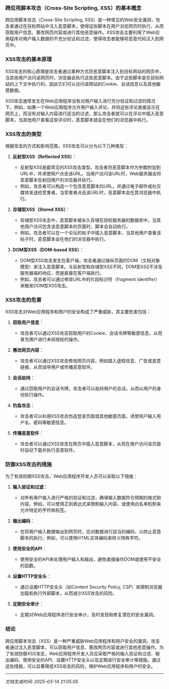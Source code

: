 ### 跨应用脚本攻击（Cross-Site Scripting, XSS）的基本概念

跨应用脚本攻击（Cross-Site Scripting, XSS）是一种常见的Web安全漏洞，攻击者通过在目标网站中注入恶意脚本，使得这些脚本在用户浏览网页时执行，从而窃取用户信息、篡改网页内容或进行其他恶意操作。XSS攻击主要利用了Web应用程序对用户输入数据的不充分验证和过滤，使得攻击者能够将恶意代码注入到网页中。

### XSS攻击的基本原理

XSS攻击的核心原理是攻击者通过某种方式将恶意脚本注入到目标网站的网页中，当其他用户访问该网页时，浏览器会执行这些恶意脚本。由于这些脚本是在目标网站的上下文中执行的，因此它们可以访问该网站的Cookie、会话信息以及其他敏感数据。

XSS攻击通常发生在Web应用程序没有对用户输入进行充分验证和过滤的情况下。例如，如果一个Web应用程序允许用户输入评论，并将这些评论直接显示在网页上，而没有对输入内容进行适当的过滤，那么攻击者就可以在评论中插入恶意脚本。当其他用户查看这些评论时，恶意脚本就会在他们的浏览器中执行。

### XSS攻击的类型

根据攻击的方式和影响范围，XSS攻击可以分为以下几种类型：

1. **反射型XSS（Reflected XSS）**：
   - 反射型XSS是最常见的XSS攻击类型。攻击者将恶意脚本作为参数附加到URL中，并诱使用户点击该URL。当用户访问该URL时，Web服务器会将恶意脚本反射回用户的浏览器并执行。
   - 例如，攻击者可以构造一个包含恶意脚本的URL，并通过电子邮件或社交媒体发送给受害者。当受害者点击该URL时，恶意脚本会在其浏览器中执行。

2. **存储型XSS（Stored XSS）**：
   - 存储型XSS攻击中，恶意脚本被永久存储在目标服务器的数据库中。当其他用户访问包含该恶意脚本的页面时，脚本会自动执行。
   - 例如，攻击者可以在一个论坛的帖子中插入恶意脚本，当其他用户查看该帖子时，恶意脚本会在他们的浏览器中执行。

3. **DOM型XSS（DOM-based XSS）**：
   - DOM型XSS攻击发生在客户端，攻击者通过操纵页面的DOM（文档对象模型）来注入恶意脚本。与反射型和存储型XSS不同，DOM型XSS不涉及服务器端的响应，而是直接在客户端执行。
   - 例如，攻击者可以通过修改URL中的片段标识符（fragment identifier）来触发DOM型XSS攻击。

### XSS攻击的危害

XSS攻击对Web应用程序和用户的安全构成了严重威胁，其主要危害包括：

1. **窃取用户信息**：
   - 攻击者可以通过XSS攻击窃取用户的Cookie、会话令牌等敏感信息，从而冒充用户进行未经授权的操作。

2. **篡改网页内容**：
   - 攻击者可以通过XSS攻击修改网页内容，例如插入虚假信息、广告或恶意链接，从而误导用户或传播恶意软件。

3. **会话劫持**：
   - 通过窃取用户的会话令牌，攻击者可以劫持用户的会话，从而以用户的身份执行操作。

4. **钓鱼攻击**：
   - 攻击者可以利用XSS攻击伪造登录页面或其他敏感页面，诱使用户输入用户名、密码等敏感信息。

5. **传播恶意软件**：
   - 攻击者可以通过XSS攻击在网页中插入恶意脚本，从而在用户访问该页面时自动下载并执行恶意软件。

### 防御XSS攻击的措施

为了有效防御XSS攻击，Web应用程序开发人员可以采取以下措施：

1. **输入验证和过滤**：
   - 对所有用户输入进行严格的验证和过滤，确保输入数据符合预期的格式和内容。例如，可以使用正则表达式来限制输入内容，或使用白名单机制来允许特定的字符和标签。

2. **输出编码**：
   - 在将用户输入数据输出到网页时，应对数据进行适当的编码，以防止恶意脚本的执行。例如，可以使用HTML实体编码来转义特殊字符。

3. **使用安全的API**：
   - 使用安全的API来处理用户输入和输出，避免直接操作DOM或使用不安全的函数。

4. **设置HTTP安全头**：
   - 通过设置HTTP安全头（如Content Security Policy, CSP）来限制浏览器加载和执行外部脚本，从而减少XSS攻击的风险。

5. **定期安全审计**：
   - 定期对Web应用程序进行安全审计，及时发现和修复潜在的安全漏洞。

### 结论

跨应用脚本攻击（XSS）是一种严重威胁Web应用程序和用户安全的漏洞，攻击者通过注入恶意脚本，可以窃取用户信息、篡改网页内容或进行其他恶意操作。为了有效防御XSS攻击，Web应用程序开发人员应采取严格的输入验证和过滤、输出编码、使用安全的API、设置HTTP安全头以及定期进行安全审计等措施。通过这些措施，可以显著降低XSS攻击的风险，保护Web应用程序和用户的安全。

---

*文档生成时间: 2025-03-14 21:05:05*


